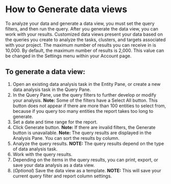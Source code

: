 # How to Generate data views

To analyze your data and generate a data view, you must set the query filters, and then run the query. After you generate the data view, you can work with your results. Customized data views present your data based on the queries you create to analyze the tasks, clusters, and targets associated with your project.  The maximum number of results you can receive in  is 10,000. By default, the maximum number of results is 2,000. This value can be changed in the Settings menu within your Account page.

## To generate a data view:
1. Open an existing data analysis task in the Entity Pane, or create a new data analysis task in the Query Pane.
2. In the Query Pane, use the query filters to further develop or modify your analysis. 
**Note:** Some of the filters have a Select All button. This button does not appear if there are more than 100 entities to select from, because if you query too many entities the report takes too long to generate.
3. Set a date and time range for the report.
4. Click Generate button.
**Note:** If there are invalid filters, the Generate button is unavailable.
**Note:** The query results are displayed in the Analysis Pane. You can sort the results by column.
5. Analyze the query results.
**NOTE:** The query results depend on the type of data analysis task.
6. Work with the query results.
7. Depending on the items in the query results, you can print, export, or save your data analysis as a data view.
8. (*Optional*) Save the data view as a template.
**NOTE:** This will save your current query filter and report column settings.
